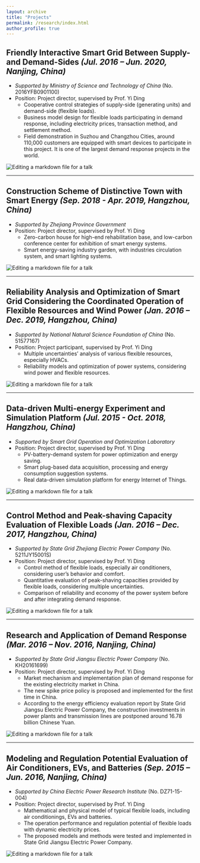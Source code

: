 ```yaml
---
layout: archive
title: "Projects"
permalink: /research/index.html
author_profile: true
---
```




## **Friendly Interactive Smart Grid Between Supply- and Demand-Sides** *(Jul. 2016 – Jun. 2020, Nanjing, China)*

- *Supported by Ministry of Science and Technology of China* (No. 2016YFB0901100)
- Position: Project director, supervised by Prof. Yi Ding
  - Cooperative control strategies of supply-side (generating units) and demand-side (flexible loads).
  - Business model design for flexible loads participating in demand response, including electricity prices, transaction method, and settlement method.
  - Field demonstration in Suzhou and Changzhou Cities, around 110,000 customers are equipped with smart devices to participate in this project. It is one of the largest demand response projects in the world.

![Editing a markdown file for a talk](images\research\research_friendly_interactive.png)



------

## **Construction Scheme of Distinctive Town with Smart Energy** *(Sep. 2018 - Apr. 2019, Hangzhou, China)*

- *Supported by Zhejiang Province Government*
- Position: Project director, supervised by Prof. Yi Ding
  - Zero-carbon house for high-end rehabilitation base, and low-carbon conference center for exhibition of smart energy systems.
  - Smart energy-saving industry garden, with industries circulation system, and smart lighting systems.

![Editing a markdown file for a talk](/images/research/research_distinctive_town.png)



------

## **Reliability Analysis and Optimization of Smart Grid Considering the Coordinated Operation of Flexible Resources and Wind Power** *(Jan. 2016 – Dec. 2019, Hangzhou, China)*

- *Supported by National Natural Science Foundation of China* (No. 51577167) 
- Position: Project participant, supervised by Prof. Yi Ding
  - Multiple uncertainties’ analysis of various flexible resources, especially HVACs.
  - Reliability models and optimization of power systems, considering wind power and flexible resources.

![Editing a markdown file for a talk](/images/research/research_reliability_NSFC.png)



------

## **Data-driven Multi-energy Experiment and Simulation Platform** *(Jul. 2015 - Oct. 2018, Hangzhou, China)*

- *Supported by Smart Grid Operation and Optimization Laboratory*
- Position: Project director, supervised by Prof. Yi Ding
  - PV-battery-demand system for power optimization and energy saving.
  - Smart plug-based data acquisition, processing and energy consumption suggestion systems.
  - Real data-driven simulation platform for energy Internet of Things.

![Editing a markdown file for a talk](/images/research/research_data_driven.png)



------

## **Control Method and Peak-shaving Capacity Evaluation of Flexible Loads** *(Jan. 2016 – Dec. 2017, Hangzhou, China)*

- *Supported by State Grid Zhejiang Electric Power Company*  (No. 5211JY15001S)
- Position: Project director, supervised by Prof. Yi Ding
  - Control method of flexible loads, especially air conditioners, considering user’s behavior and comfort.
  - Quantitative evaluation of peak-shaving capacities provided by flexible loads, considering multiple uncertainties.
  - Comparison of reliability and economy of the power system before and after integrating demand response.

![Editing a markdown file for a talk](/images/research/research_peak_shaving.png)



------

## **Research and Application of Demand Response** *(Mar. 2016 – Nov. 2016, Nanjing, China)*

- *Supported by State Grid Jiangsu Electric Power Company* (No. KH20161699)
- Position: Project director, supervised by Prof. Yi Ding
  - Market mechanism and implementation plan of demand response for the existing electricity market in China.
  - The new spike price policy is proposed and implemented for the first time in China.
  - According to the energy efficiency evaluation report by State Grid Jiangsu Electric Power Company, the construction investments in power plants and transmission lines are postponed around 16.78 billion Chinese Yuan.

![Editing a markdown file for a talk](/images/research/research_consumer_DR.png)



------

## **Modeling and Regulation Potential Evaluation of Air Conditioners, EVs, and Batteries** *(Sep. 2015 – Jun. 2016, Nanjing, China)*

- *Supported by China Electric Power Research Institute* (No. DZ71-15-004)
- Position: Project director, supervised by Prof. Yi Ding
  - Mathematical and physical model of typical flexible loads, including air conditionings, EVs and batteries.
  - The operation performance and regulation potential of flexible loads with dynamic electricity prices.
  - The proposed models and methods were tested and implemented in State Grid Jiangsu Electric Power Company.

![Editing a markdown file for a talk](/images/research/research_regulation_potential.png)



